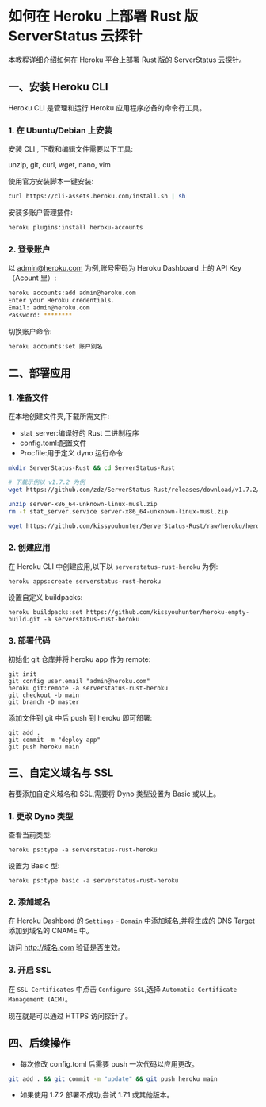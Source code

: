 # 如何在 Heroku 上部署 Rust 版 ServerStatus 云探针

本教程详细介绍如何在 Heroku 平台上部署 Rust 版的 ServerStatus 云探针。

## 一、安装 Heroku CLI

Heroku CLI 是管理和运行 Heroku 应用程序必备的命令行工具。

### 1. 在 Ubuntu/Debian 上安装

安装 CLI , 下载和编辑文件需要以下工具:

unzip, git, curl, wget, nano, vim


使用官方安装脚本一键安装:

```bash  
curl https://cli-assets.heroku.com/install.sh | sh
```

安装多账户管理插件:

```bash
heroku plugins:install heroku-accounts 
```

### 2. 登录账户 

以 admin@heroku.com 为例,账号密码为 Heroku Dashboard 上的 API Key（Acount 里）:

```bash
heroku accounts:add admin@heroku.com  
Enter your Heroku credentials.
Email: admin@heroku.com  
Password: ********
```

切换账户命令:

```bash
heroku accounts:set 账户别名  
```

## 二、部署应用

### 1. 准备文件

在本地创建文件夹,下载所需文件:

- stat_server:编译好的 Rust 二进制程序 
- config.toml:配置文件
- Procfile:用于定义 dyno 运行命令

```bash
mkdir ServerStatus-Rust && cd ServerStatus-Rust

# 下载示例以 v1.7.2 为例 
wget https://github.com/zdz/ServerStatus-Rust/releases/download/v1.7.2/server-x86_64-unknown-linux-musl.zip  

unzip server-x86_64-unknown-linux-musl.zip
rm -f stat_server.service server-x86_64-unknown-linux-musl.zip

wget https://github.com/kissyouhunter/ServerStatus-Rust/raw/heroku/heroku/Procfile
```

### 2. 创建应用

在 Heroku CLI 中创建应用,以下以 `serverstatus-rust-heroku` 为例:

```
heroku apps:create serverstatus-rust-heroku
```

设置自定义 buildpacks:

```
heroku buildpacks:set https://github.com/kissyouhunter/heroku-empty-build.git -a serverstatus-rust-heroku
```

### 3. 部署代码

初始化 git 仓库并将 heroku app 作为 remote:

```
git init
git config user.email "admin@heroku.com"
heroku git:remote -a serverstatus-rust-heroku 
git checkout -b main
git branch -D master
```

添加文件到 git 中后 push 到 heroku 即可部署:

```
git add . 
git commit -m "deploy app"
git push heroku main
```

## 三、自定义域名与 SSL

若要添加自定义域名和 SSL,需要将 Dyno 类型设置为 Basic 或以上。

### 1. 更改 Dyno 类型

查看当前类型:

```
heroku ps:type -a serverstatus-rust-heroku 
```

设置为 Basic 型:

```
heroku ps:type basic -a serverstatus-rust-heroku
```

### 2. 添加域名

在 Heroku Dashbord 的 `Settings` - `Domain` 中添加域名,并将生成的 DNS Target 添加到域名的 CNAME 中。

访问 http://域名.com 验证是否生效。

### 3. 开启 SSL

在 `SSL Certificates` 中点击 `Configure SSL`,选择 `Automatic Certificate Management (ACM)`。

现在就是可以通过 HTTPS 访问探针了。

## 四、后续操作

- 每次修改 config.toml 后需要 push 一次代码以应用更改。

```bash
git add . && git commit -m "update" && git push heroku main
```

- 如果使用 1.7.2 部署不成功,尝试 1.7.1 或其他版本。